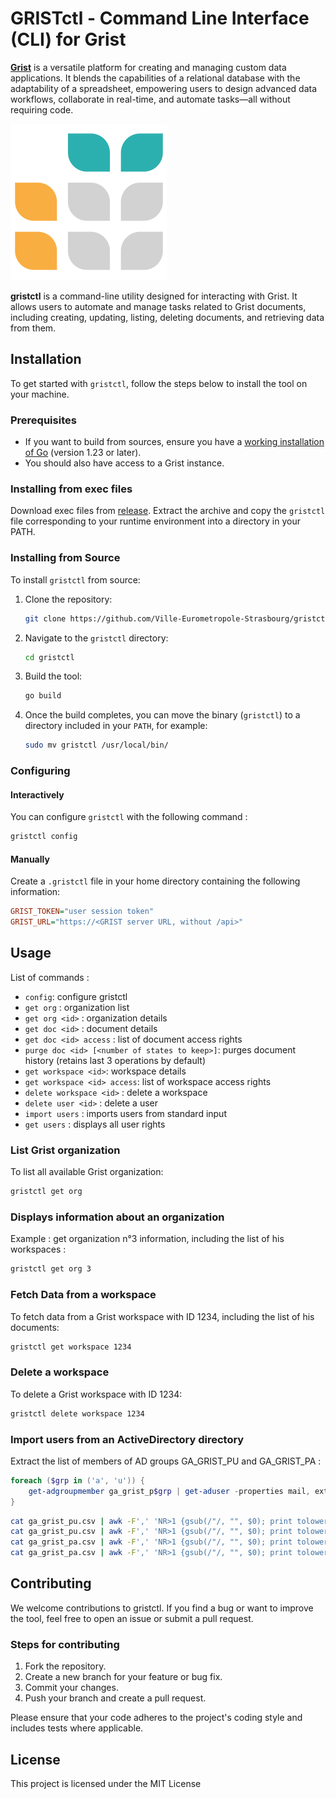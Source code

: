 # GRISTctl - Command Line Interface (CLI) for Grist

**[Grist](https://www.getgrist.com/)** is a versatile platform for creating and managing custom data applications. It blends the capabilities of a relational database with the adaptability of a spreadsheet, empowering users to design advanced data workflows, collaborate in real-time, and automate tasks—all without requiring code.

![GRIST logo](grist-logo.png)

**gristctl** is a command-line utility designed for interacting with Grist. It allows users to automate and manage tasks related to Grist documents, including creating, updating, listing, deleting documents, and retrieving data from them.

## Installation

To get started with `gristctl`, follow the steps below to install the tool on your machine.

### Prerequisites

- If you want to build from sources, ensure you have a [working installation of Go](https://golang.org/doc/install) (version 1.23 or later).
- You should also have access to a Grist instance.

### Installing from exec files

Download exec files from [release](https://github.com/Ville-Eurometropole-Strasbourg/gristctl/releases). Extract the archive and copy the `gristctl` file corresponding to your runtime environment into a directory in your PATH.

### Installing from Source

To install `gristctl` from source:

1. Clone the repository:

    ```bash
    git clone https://github.com/Ville-Eurometropole-Strasbourg/gristctl.git
    ```

2. Navigate to the `gristctl` directory:

    ```bash
    cd gristctl
    ```

3. Build the tool:

    ```bash
    go build
    ```

4. Once the build completes, you can move the binary (`gristctl`) to a directory included in your `PATH`, for example:

    ```bash
    sudo mv gristctl /usr/local/bin/
    ```

### Configuring

#### Interactively

You can configure `gristctl` with the following command :

```bash
gristctl config
```

#### Manually
Create a `.gristctl` file in your home directory containing the following information:

```ini
GRIST_TOKEN="user session token"
GRIST_URL="https://<GRIST server URL, without /api>"
```


## Usage

List of commands :

- `config`: configure gristctl
- `get org` : organization list
- `get org <id>` : organization details
- `get doc <id>` : document details
- `get doc <id> access` : list of document access rights
- `purge doc <id> [<number of states to keep>]`: purges document history (retains last 3 operations by default)
- `get workspace <id>`: workspace details
- `get workspace <id> access`: list of workspace access rights
- `delete workspace <id>` : delete a workspace
- `delete user <id>` : delete a user
- `import users` : imports users from standard input
- `get users` : displays all user rights

### List Grist organization

To list all available Grist organization:

```bash
gristctl get org
```

### Displays information about an organization

Example : get organization n°3 information, including the list of his workspaces :

```bash
gristctl get org 3
```

### Fetch Data from a workspace

To fetch data from a Grist workspace with ID 1234, including the list of his documents:

```bash
gristctl get workspace 1234
```

### Delete a workspace

To delete a Grist workspace with ID 1234:

```bash
gristctl delete workspace 1234
```

### Import users from an ActiveDirectory directory

Extract the list of members of AD groups GA_GRIST_PU and GA_GRIST_PA :

```powershell
foreach ($grp in ('a', 'u')) {
    get-adgroupmember ga_grist_p$grp | get-aduser -properties mail, extensionAttribute6, extensionAttribute15 |select-object mail, extensionAttribute6, extensionAttribute15 | export-csv -Path ga_grist_p$grp.csv -NoTypeInformation -Encoding:UTF8
}
```

```bash
cat ga_grist_pu.csv | awk -F',' 'NR>1 {gsub(/"/, "", $0); print tolower($1)";3;Direction-"$2";viewers"}' | ./gristctl import users
cat ga_grist_pu.csv | awk -F',' 'NR>1 {gsub(/"/, "", $0); print tolower($1)";3;Service-"$3";viewers"}' | ./gristctl import users
cat ga_grist_pa.csv | awk -F',' 'NR>1 {gsub(/"/, "", $0); print tolower($1)";3;Direction-"$2";editors"}' | ./gristctl import users
cat ga_grist_pa.csv | awk -F',' 'NR>1 {gsub(/"/, "", $0); print tolower($1)";3;Service-"$3";editors"}' | ./gristctl import users
```

## Contributing

We welcome contributions to gristctl. If you find a bug or want to improve the tool, feel free to open an issue or submit a pull request.

### Steps for contributing

1. Fork the repository.
2. Create a new branch for your feature or bug fix.
3. Commit your changes.
4. Push your branch and create a pull request.

Please ensure that your code adheres to the project's coding style and includes tests where applicable.

## License

This project is licensed under the MIT License
